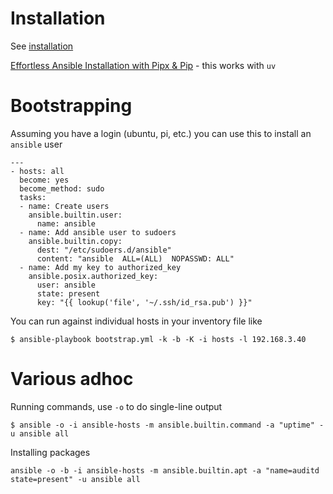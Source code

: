 # Installation
See [installation](https://docs.ansible.com/ansible/latest/installation_guide)

[Effortless Ansible Installation with Pipx & Pip](https://unfriendlygrinch.info/posts/effortless-ansible-installation/) - this works with `uv`

# Bootstrapping

Assuming you have a login (ubuntu, pi, etc.) you can use this to install an `ansible` user

```
---
- hosts: all
  become: yes
  become_method: sudo
  tasks:
  - name: Create users
    ansible.builtin.user:
      name: ansible
  - name: Add ansible user to sudoers
    ansible.builtin.copy:
      dest: "/etc/sudoers.d/ansible"
      content: "ansible  ALL=(ALL)  NOPASSWD: ALL"
  - name: Add my key to authorized_key
    ansible.posix.authorized_key:
      user: ansible
      state: present
      key: "{{ lookup('file', '~/.ssh/id_rsa.pub') }}"
```

You can run against individual hosts in your inventory file like

```
$ ansible-playbook bootstrap.yml -k -b -K -i hosts -l 192.168.3.40
```

# Various adhoc

Running commands, use `-o` to do single-line output
```
$ ansible -o -i ansible-hosts -m ansible.builtin.command -a "uptime" -u ansible all
```
Installing packages

```
ansible -o -b -i ansible-hosts -m ansible.builtin.apt -a "name=auditd state=present" -u ansible all
```
